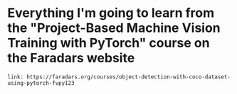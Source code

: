 # Everything I'm going to learn from the "Project-Based Machine Vision Training with PyTorch" course on the Faradars website 
```link: https://faradars.org/courses/object-detection-with-coco-dataset-using-pytorch-fvpy123```